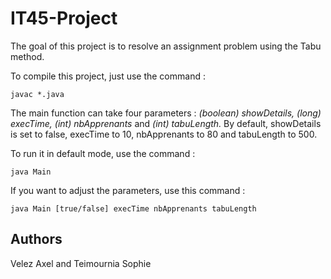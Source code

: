 # IT45-Project

The goal of this project is to resolve an assignment problem using the Tabu method.

To compile this project, just use the command :
````
javac *.java
````

The main function can take four parameters : <i>(boolean) showDetails, (long) execTime, (int) nbApprenants</i> and 
<i>(int) tabuLength.</i>
By default, showDetails is set to false, execTime to 10, nbApprenants to 80 and tabuLength to 500.

To run it in default mode, use the command : 
````
java Main
````

If you want to adjust the parameters, use this command :
````
java Main [true/false] execTime nbApprenants tabuLength
````

## Authors
Velez Axel and Teimournia Sophie
